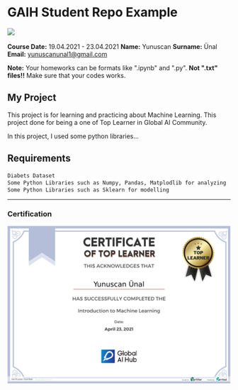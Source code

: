 # GAIH Student Repo Example
![](img/newlogo.png)

**Course Date:** 19.04.2021 - 23.04.2021
**Name:** Yunuscan
**Surname:** Ünal
**Email:** yunuscanunal1@gmail.com

**Note:** Your homeworks can be formats like ".ipynb" and ".py". **Not ".txt" files!!** Make sure that your codes works.  

## My Project
This project is for learning and practicing about Machine Learning. This project done for being a one of Top Learner in Global AI Community.

In this project, I used some python libraries...

## Requirements
```
Diabets Dataset
Some Python Libraries such as Numpy, Pandas, Matplodlib for analyzing
Some Python Libraries such as Sklearn for modelling

```
---

### Certification
![](img/TopLearnerCertificate.png)

